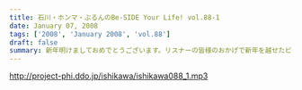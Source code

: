 ```yaml
---
title: 石川・ホンマ・ぶるんのBe-SIDE Your Life! vol.88-1
date: January 07, 2008
tags: ['2008', 'January 2008', 'vol.88']
draft: false
summary: 新年明けましておめでとうございます。リスナーの皆様のおかげで新年を越せたビーサイメンバー！？・・・といきたいところですが・・・新年早々どたばた収録となっております。NAMAE
---
```


http://project-phi.ddo.jp/ishikawa/ishikawa088_1.mp3
